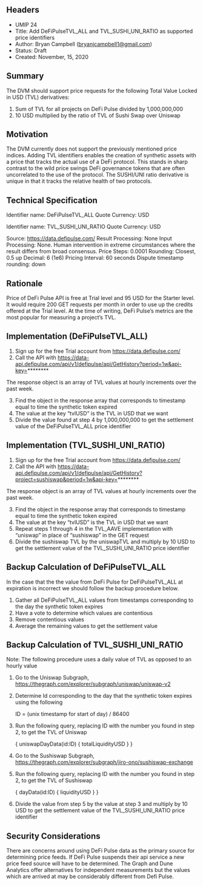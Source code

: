 ## Headers
 - UMIP 24
 - Title: Add DeFiPulseTVL_ALL and TVL_SUSHI_UNI_RATIO as supported price identifiers
 - Author:  Bryan Campbell (bryanjcampbell1@gmail.com)
 - Status: Draft
 - Created: November, 15, 2020


## Summary
The DVM should support price requests for the following Total Value Locked in USD (TVL) derivatives:

1) Sum of TVL for all projects on DeFi Pulse divided by 1,000,000,000
2) 10 USD multiplied by the ratio of TVL of Sushi Swap over Uniswap



## Motivation

The DVM currently does not support the previously mentioned price indices.
Adding TVL identifiers enables the creation of synthetic assets with a price that tracks the actual use of a DeFi protocol.  This stands in sharp contrast to the wild price swings DeFi governance tokens that are often uncorrelated to the use of the protocol.  The SUSHI/UNI ratio derivative is unique in that it tracks the relative health of two protocols.  


## Technical Specification

Identifier name: DeFiPulseTVL_ALL
Quote Currency: USD

Identifier name: TVL_SUSHI_UNI_RATIO
Quote Currency: USD

Source: https://data.defipulse.com/
Result Processing: None
Input Processing: None. Human intervention in extreme circumstances where the result differs from broad consensus.
Price Steps: 0.0001 
Rounding: Closest, 0.5 up
Decimal: 6 (1e6)
Pricing Interval: 60 seconds
Dispute timestamp rounding: down 


## Rationale

Price of DeFi Pulse API is free at Trial level and 95 USD for the Starter level.
It would require 200 GET requests per month in order to use up the credits offered at the Trial level.
At the time of writing, DeFi Pulse’s metrics are the most popular for measuring a project’s TVL. 

## Implementation (DeFiPulseTVL_ALL)

1) Sign up for the free Trial account from https://data.defipulse.com/
2) Call the API with https://data-api.defipulse.com/api/v1/defipulse/api/GetHistory?period=1w&api-key=********

The response object is an array of TVL values at hourly increments over the past week.

3) Find the object in the response array that corresponds to timestamp equal to time the synthetic token expired
4) The value at the key “tvlUSD” is the TVL in USD that we want
5) Divide the value found at step 4 by 1,000,000,000 to get the settlement value of the DeFiPulseTVL_ALL price identifier


## Implementation (TVL_SUSHI_UNI_RATIO)
1) Sign up for the free Trial account from https://data.defipulse.com/
2) Call the API with https://data-api.defipulse.com/api/v1/defipulse/api/GetHistory?project=sushiswap&period=1w&api-key=********

The response object is an array of TVL values at hourly increments over the past week.

3) Find the object in the response array that corresponds to timestamp equal to time the synthetic token expired
4) The value at the key “tvlUSD” is the TVL in USD that we want
5) Repeat steps 1 through 4 in the TVL_AAVE implementation with “uniswap” in place of “sushiswap” in the GET request
 6) Divide the sushiswap TVL by the uniswapTVL and multiply by 10 USD to get the settlement value of the TVL_SUSHI_UNI_RATIO price identifier
 

## Backup Calculation of DeFiPulseTVL_ALL 

In the case that the the value from DeFi Pulse for DeFiPulseTVL_ALL at expiration is incorrect we should follow the backup procedure below.

1) Gather all DeFiPulseTVL_ALL values from timestamps corresponding to the day the synthetic token expires
2) Have a vote to determine which values are contentious 
3) Remove contentious values 
4) Average the remaining values to get the settlement value 

## Backup Calculation of TVL_SUSHI_UNI_RATIO

Note: The following procedure uses a daily value of TVL as opposed to an hourly value

1) Go to the Uniswap Subgraph, https://thegraph.com/explorer/subgraph/uniswap/uniswap-v2
2)  Determine Id corresponding to the day that the synthetic token expires using the following
    
    ID = (unix timestamp for start of day) / 86400 
    
3) Run the following query, replacing ID with the number you found in step 2, to get the TVL of Uniswap

    {
        uniswapDayData(id:ID) 
        {
            totalLiquidityUSD
        }
    }
    
4) Go to the Sushiswap Subgraph, https://thegraph.com/explorer/subgraph/jiro-ono/sushiswap-exchange
5) Run the following query, replacing ID with the number you found in step 2, to get the TVL of Sushiswap
    
    {
        dayData(id:ID) 
        {
            liquidityUSD
        }
    }

6) Divide the value from step 5 by the value at step 3 and multiply by 10 USD to get the settlement value of the TVL_SUSHI_UNI_RATIO price identifier



## Security Considerations

There are concerns around using DeFi Pulse data as the primary source for determining price feeds.  If DeFi Pulse suspends their api service a new price feed source will have to be determined.  The Graph and Dune Analytics offer alternatives for independent measurements but the values which are arrived at may be considerably different from Defi Pulse. 
